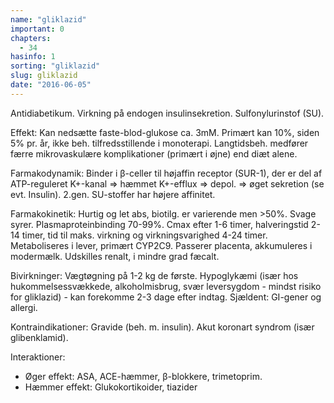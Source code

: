 ```yaml
---
name: "gliklazid"
important: 0
chapters:  
  - 34
hasinfo: 1
sorting: "gliklazid"
slug: gliklazid
date: "2016-06-05"
---
```


Antidiabetikum. Virkning på endogen insulinsekretion. Sulfonylurinstof (SU).

Effekt: Kan nedsætte faste-blod-glukose ca. 3mM. Primært kan 10%, siden 5% pr. år, ikke beh. tilfredsstillende i monoterapi. Langtidsbeh. medfører færre mikrovaskulære komplikationer (primært i øjne) end diæt alene.

Farmakodynamik: Binder i β-celler til højaffin receptor (SUR-1), der er del af ATP-reguleret K+-kanal => hæmmet K+-efflux => depol. => øget sekretion (se evt. Insulin). 2.gen. SU-stoffer har højere affinitet.

Farmakokinetik: Hurtig og let abs, biotilg. er varierende men >50%. Svage syrer. Plasmaproteinbinding 70-99%. Cmax efter 1-6 timer, halveringstid 2-14 timer, tid til maks. virkning og virkningsvarighed 4-24 timer. Metaboliseres i lever, primært CYP2C9. Passerer placenta, akkumuleres i modermælk. Udskilles renalt, i mindre grad fæcalt.

Bivirkninger: Vægtøgning på 1-2 kg de første. Hypoglykæmi (især hos hukommelsessvækkede, alkoholmisbrug, svær leversygdom - mindst risiko for gliklazid) - kan forekomme 2-3 dage efter indtag. Sjældent: GI-gener og allergi.

Kontraindikationer: Gravide (beh. m. insulin). Akut koronart syndrom (især glibenklamid).

Interaktioner: <ul><li>Øger effekt: ASA, ACE-hæmmer, β-blokkere, trimetoprim.</li><li>Hæmmer effekt: Glukokortikoider, tiazider</li></ul>
